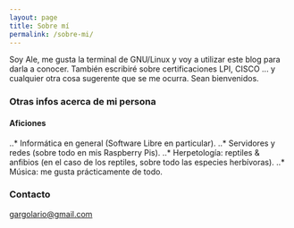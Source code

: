 ```yaml
---
layout: page
title: Sobre mí
permalink: /sobre-mi/
---
```


Soy Ale, me gusta la terminal de GNU/Linux y voy a utilizar este blog para darla a conocer. También escribiré sobre certificaciones LPI, CISCO ... y cualquier otra cosa sugerente que se me ocurra. Sean bienvenidos.

### Otras infos acerca de mi persona

#### Aficiones
..* Informática en general (Software Libre en particular).
..* Servidores y redes (sobre todo en mis Raspberry Pis).
..* Herpetología: reptiles & anfibios (en el caso de los reptiles, sobre todo las especies herbívoras).
..* Música: me gusta prácticamente de todo.

### Contacto

[gargolario@gmail.com](mailto:gargolario@gmail.com)
